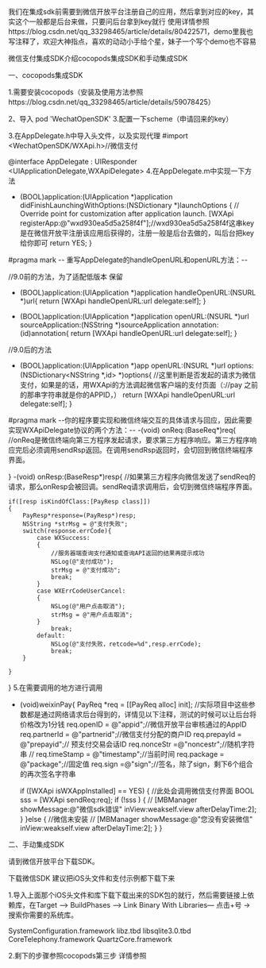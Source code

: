 我们在集成sdk前需要到微信开放平台注册自己的应用，然后拿到对应的key，其实这个一般都是后台来做，只要问后台拿到key就行
使用详情参照https://blog.csdn.net/qq_33298465/article/details/80422571，demo里我也写注释了，欢迎大神指点，喜欢的动动小手给个星，妹子一个写个demo也不容易

微信支付集成SDK介绍cocopods集成SDK和手动集成SDK

一、cocopods集成SDK

1.需要安装cocopods（安装及使用方法参照https://blog.csdn.net/qq_33298465/article/details/59078425）

2、导入
pod 'WechatOpenSDK'
3.配置一下scheme（申请回来的key）

3.在AppDelegate.h中导入头文件，以及实现代理
#import <WechatOpenSDK/WXApi.h>//微信支付

@interface AppDelegate : UIResponder <UIApplicationDelegate,WXApiDelegate>
4.在AppDelegate.m中实现一下方法
- (BOOL)application:(UIApplication *)application didFinishLaunchingWithOptions:(NSDictionary *)launchOptions {
    // Override point for customization after application launch.
    [WXApi registerApp:@"wxd930ea5d5a258f4f"];//wxd930ea5d5a258f4f这串key是在微信开放平注册该应用后获得的，注册一般是后台去做的，叫后台把key给你即可
    return YES;
}

#pragma mark -- 重写AppDelegate的handleOpenURL和openURL方法：--

//9.0前的方法，为了适配低版本 保留
- (BOOL)application:(UIApplication *)application handleOpenURL:(NSURL *)url{
    return [WXApi handleOpenURL:url delegate:self];
}

- (BOOL)application:(UIApplication *)application openURL:(NSURL *)url sourceApplication:(NSString *)sourceApplication annotation:(id)annotation{
    return [WXApi handleOpenURL:url delegate:self];
}

//9.0后的方法
- (BOOL)application:(UIApplication *)app openURL:(NSURL *)url options:(NSDictionary<NSString *,id> *)options{
    //这里判断是否发起的请求为微信支付，如果是的话，用WXApi的方法调起微信客户端的支付页面（://pay 之前的那串字符串就是你的APPID，）
    return  [WXApi handleOpenURL:url delegate:self];
}

#pragma mark --你的程序要实现和微信终端交互的具体请求与回应，因此需要实现WXApiDelegate协议的两个方法：--
-(void) onReq:(BaseReq*)req{
    //onReq是微信终端向第三方程序发起请求，要求第三方程序响应。第三方程序响应完后必须调用sendRsp返回。在调用sendRsp返回时，会切回到微信终端程序界面。
    
}
-(void) onResp:(BaseResp*)resp{
    //如果第三方程序向微信发送了sendReq的请求，那么onResp会被回调。sendReq请求调用后，会切到微信终端程序界面。
    
    if([resp isKindOfClass:[PayResp class]])
    {
        PayResp*response=(PayResp*)resp;
        NSString *strMsg = @"支付失败";
        switch(response.errCode){
            case WXSuccess:
            {
                //服务器端查询支付通知或查询API返回的结果再提示成功
                NSLog(@"支付成功");
                strMsg = @"支付成功";
                break;
            }
            case WXErrCodeUserCancel:
            {
                NSLog(@"用户点击取消");
                strMsg = @"用户点击取消";
            }
                break;
            default:
                NSLog(@"支付失败，retcode=%d",resp.errCode);
                break;
        }
        
    }
}
5.在需要调用的地方进行调用

- (void)weixinPay{
    PayReq *req = [[PayReq alloc] init];
    //实际项目中这些参数都是通过网络请求后台得到的，详情见以下注释，测试的时候可以让后台将价格改为1分钱
    req.openID = @"appid";//微信开放平台审核通过的AppID
    req.partnerId = @"partnerid";//微信支付分配的商户ID
    req.prepayId = @"prepayid";// 预支付交易会话ID
    req.nonceStr =@"noncestr";//随机字符串
   // req.timeStamp = @"timestamp";//当前时间
    req.package = @"package";//固定值
    req.sign =@"sign";//签名，除了sign，剩下6个组合的再次签名字符串
    
    if ([WXApi isWXAppInstalled] == YES) {
        //此处会调用微信支付界面
        BOOL sss =   [WXApi sendReq:req];
        if (!sss ) {
           // [MBManager showMessage:@"微信sdk错误" inView:weakself.view afterDelayTime:2];
        }
    }else {
        //微信未安装
       // [MBManager showMessage:@"您没有安装微信" inView:weakself.view afterDelayTime:2];
    }
}


二、手动集成SDK

请到微信开放平台下载SDK。


下载微信SDK
建议把iOS头文件和支付示例都下载下来

1.导入上面那个iOS头文件和库下载下载出来的SDK包的就行，然后需要链接上依赖库，在Target —> BuildPhases —> Link Binary With Libraries— 点击+号 -> 搜索你需要的系统库。

SystemConfiguration.framework
libz.tbd
libsqlite3.0.tbd
CoreTelephony.framework
QuartzCore.framework

2.剩下的步骤参照cocopods第三步
详情参照


